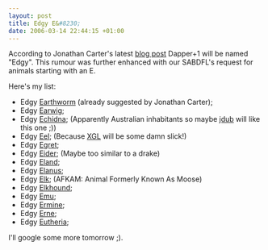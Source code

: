 ```yaml
--- 
layout: post
title: Edgy E&#8230;
date: 2006-03-14 22:44:15 +01:00
---
```

According to Jonathan Carter's latest [blog post](http://jonathancarter.co.za/blog/?postid=22 "Jonathan Carter - Ubuntu Community++") Dapper+1 will be named "Edgy". This rumour was further enhanced with our SABDFL's request for animals starting with an E.

Here's my list:

- Edgy [Earthworm](http://en.wikipedia.org/wiki/Earthworm "Earthworm") (already suggested by Jonathan Carter);
- Edgy [Earwig](http://en.wikipedia.org/wiki/Earwig "Earwig");
- Edgy [Echidna](http://en.wikipedia.org/wiki/Echidna "Echidna"); (Apparently Australian inhabitants so maybe [jdub](http://perkypants.org/blog/ "Jeff Waugh's blog") will like this one ;))
- Edgy [Eel](http://en.wikipedia.org/wiki/Eel "Eel"); (Because [XGL](http://en.wikipedia.org/wiki/Xgl "XGL") will be some damn slick!)
- Edgy [Egret](http://en.wikipedia.org/wiki/Egret "Egret");
- Edgy [Eider](http://en.wikipedia.org/wiki/Eider "Eider"); (Maybe too similar to a drake)
- Edgy [Eland](http://en.wikipedia.org/wiki/Giant_Eland "Eland");
- Edgy [Elanus](http://en.wikipedia.org/wiki/Elanus "Elanus");
- Edgy [Elk](http://en.wikipedia.org/wiki/Moose "Elk"); (AFKAM: Animal Formerly Known As Moose)
- Edgy [Elkhound](http://en.wikipedia.org/wiki/Norwegian_Elkhound "Elkhound");
- Edgy [Emu](http://en.wikipedia.org/wiki/Emu "Emu");
- Edgy [Ermine](http://en.wikipedia.org/wiki/Stoat "Ermine");
- Edgy [Erne](http://en.wikipedia.org/wiki/Erne "Erne");
- Edgy [Eutheria](http://en.wikipedia.org/wiki/Eutheria "Eutheria");

I'll google some more tomorrow ;).
